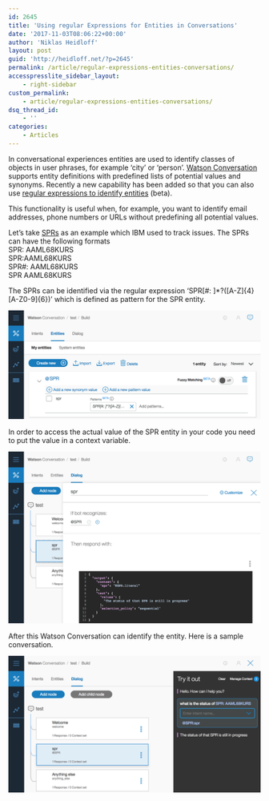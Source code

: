 ```yaml
---
id: 2645
title: 'Using regular Expressions for Entities in Conversations'
date: '2017-11-03T08:06:22+00:00'
author: 'Niklas Heidloff'
layout: post
guid: 'http://heidloff.net/?p=2645'
permalink: /article/regular-expressions-entities-conversations/
accesspresslite_sidebar_layout:
    - right-sidebar
custom_permalink:
    - article/regular-expressions-entities-conversations/
dsq_thread_id:
    - ''
categories:
    - Articles
---
```


In conversational experiences entities are used to identify classes of objects in user phrases, for example ‘city’ or ‘person’. [Watson Conversation](https://www.ibm.com/watson/developercloud/conversation.html) supports entity definitions with predefined lists of potential values and synonyms. Recently a new capability has been added so that you can also use [regular expressions to identify entities](https://console.bluemix.net/docs/services/conversation/entities.html#defining-entities) (beta).

This functionality is useful when, for example, you want to identify email addresses, phone numbers or URLs without predefining all potential values.

Let’s take [SPRs](https://www-10.lotus.com/ldd/dominowiki.nsf/dx/using-grouping-in-a-live-text-my-widget) as an example which IBM used to track issues. The SPRs can have the following formats  
SPR: AAML68KURS  
SPR:AAML68KURS  
SPR#: AAML68KURS  
SPR AAML68KURS

The SPRs can be identified via the regular expression ‘SPR\[#: \]\*?(\[A-Z\]{4}\[A-Z0-9\]{6})’ which is defined as pattern for the SPR entity.

![image](/assets/img/2017/11/conv-regularexpression-1.png)

In order to access the actual value of the SPR entity in your code you need to put the value in a context variable.

![image](/assets/img/2017/11/conv-regularexpression-2.png)

After this Watson Conversation can identify the entity. Here is a sample conversation.

![image](/assets/img/2017/11/conv-regularexpression-3.png)